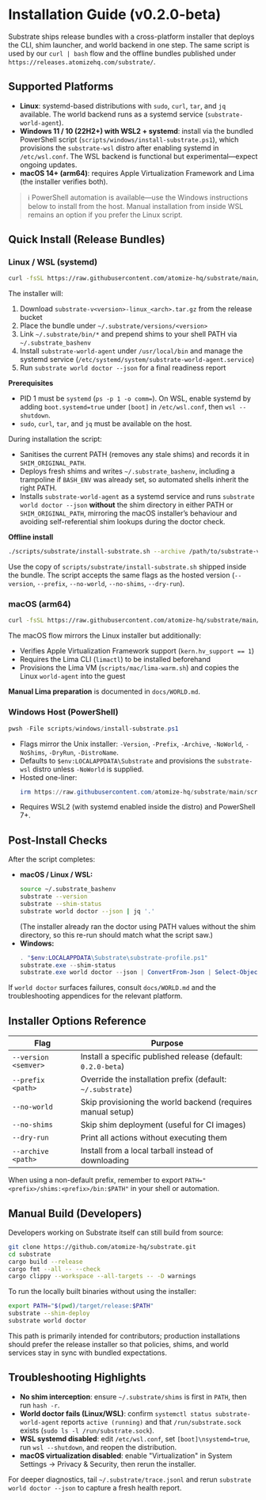 # Installation Guide (v0.2.0-beta)

Substrate ships release bundles with a cross-platform installer that deploys the
CLI, shim launcher, and world backend in one step. The same script is used by
our `curl | bash` flow and the offline bundles published under
`https://releases.atomizehq.com/substrate/`.

## Supported Platforms

- **Linux**: systemd-based distributions with `sudo`, `curl`, `tar`, and `jq`
  available. The world backend runs as a systemd service (`substrate-world-agent`).
- **Windows 11 / 10 (22H2+) with WSL2 + systemd**: install via the bundled PowerShell script (`scripts/windows/install-substrate.ps1`), which provisions the `substrate-wsl` distro after enabling systemd in `/etc/wsl.conf`. The WSL backend is functional but experimental—expect ongoing updates.
- **macOS 14+ (arm64)**: requires Apple Virtualization Framework and Lima (the
  installer verifies both).

> ℹ️ PowerShell automation is available—use the Windows instructions below to
> install from the host. Manual installation from inside WSL remains an option
> if you prefer the Linux script.

## Quick Install (Release Bundles)

### Linux / WSL (systemd)

```bash
curl -fsSL https://raw.githubusercontent.com/atomize-hq/substrate/main/scripts/substrate/install-substrate.sh | bash
```

The installer will:

1. Download `substrate-v<version>-linux_<arch>.tar.gz` from the release bucket
2. Place the bundle under `~/.substrate/versions/<version>`
3. Link `~/.substrate/bin/*` and prepend shims to your shell PATH via
   `~/.substrate_bashenv`
4. Install `substrate-world-agent` under `/usr/local/bin` and manage the
   systemd service (`/etc/systemd/system/substrate-world-agent.service`)
5. Run `substrate world doctor --json` for a final readiness report

**Prerequisites**

- PID 1 must be `systemd` (`ps -p 1 -o comm=`). On WSL, enable systemd by adding
  `boot.systemd=true` under `[boot]` in `/etc/wsl.conf`, then `wsl --shutdown`.
- `sudo`, `curl`, `tar`, and `jq` must be available on the host.

During installation the script:
- Sanitises the current PATH (removes any stale shims) and records it in
  `SHIM_ORIGINAL_PATH`.
- Deploys fresh shims and writes `~/.substrate_bashenv`, including a trampoline
  if `BASH_ENV` was already set, so automated shells inherit the right PATH.
- Installs `substrate-world-agent` as a systemd service and runs
  `substrate world doctor --json` **without** the shim directory in either PATH
  or `SHIM_ORIGINAL_PATH`, mirroring the macOS installer’s behaviour and
  avoiding self-referential shim lookups during the doctor check.

**Offline install**

```bash
./scripts/substrate/install-substrate.sh --archive /path/to/substrate-v0.2.0-beta-linux_x86_64.tar.gz
```

Use the copy of `scripts/substrate/install-substrate.sh` shipped inside the bundle. The script
accepts the same flags as the hosted version (`--version`, `--prefix`,
`--no-world`, `--no-shims`, `--dry-run`).

### macOS (arm64)

```bash
curl -fsSL https://raw.githubusercontent.com/atomize-hq/substrate/main/scripts/substrate/install-substrate.sh | bash
```

The macOS flow mirrors the Linux installer but additionally:

- Verifies Apple Virtualization Framework support (`kern.hv_support == 1`)
- Requires the Lima CLI (`limactl`) to be installed beforehand
- Provisions the Lima VM (`scripts/mac/lima-warm.sh`) and copies the Linux
  `world-agent` into the guest

**Manual Lima preparation** is documented in `docs/WORLD.md`.

### Windows Host (PowerShell)

```powershell
pwsh -File scripts/windows/install-substrate.ps1
```

- Flags mirror the Unix installer: `-Version`, `-Prefix`, `-Archive`,
  `-NoWorld`, `-NoShims`, `-DryRun`, `-DistroName`.
- Defaults to `$env:LOCALAPPDATA\Substrate` and provisions the
  `substrate-wsl` distro unless `-NoWorld` is supplied.
- Hosted one-liner:
  ```powershell
  irm https://raw.githubusercontent.com/atomize-hq/substrate/main/scripts/windows/install-substrate.ps1 | iex
  ```
- Requires WSL2 (with systemd enabled inside the distro) and PowerShell 7+.

## Post-Install Checks

After the script completes:

- **macOS / Linux / WSL:**
  ```bash
  source ~/.substrate_bashenv
  substrate --version
  substrate --shim-status
  substrate world doctor --json | jq '.'
  ```
  (The installer already ran the doctor using PATH values without the shim
  directory, so this re-run should match what the script saw.)
- **Windows:**
  ```powershell
  . "$env:LOCALAPPDATA\Substrate\substrate-profile.ps1"
  substrate.exe --shim-status
  substrate.exe world doctor --json | ConvertFrom-Json | Select-Object status,message
  ```

If `world doctor` surfaces failures, consult `docs/WORLD.md` and the troubleshooting
appendices for the relevant platform.

## Installer Options Reference

| Flag | Purpose |
| ---- | ------- |
| `--version <semver>` | Install a specific published release (default: `0.2.0-beta`) |
| `--prefix <path>` | Override the installation prefix (default: `~/.substrate`) |
| `--no-world` | Skip provisioning the world backend (requires manual setup) |
| `--no-shims` | Skip shim deployment (useful for CI images) |
| `--dry-run` | Print all actions without executing them |
| `--archive <path>` | Install from a local tarball instead of downloading |

When using a non-default prefix, remember to export
`PATH="<prefix>/shims:<prefix>/bin:$PATH"` in your shell or automation.

## Manual Build (Developers)

Developers working on Substrate itself can still build from source:

```bash
git clone https://github.com/atomize-hq/substrate.git
cd substrate
cargo build --release
cargo fmt --all -- --check
cargo clippy --workspace --all-targets -- -D warnings
```

To run the locally built binaries without using the installer:

```bash
export PATH="$(pwd)/target/release:$PATH"
substrate --shim-deploy
substrate world doctor
```

This path is primarily intended for contributors; production installations
should prefer the release installer so that policies, shims, and world services
stay in sync with bundled expectations.

## Troubleshooting Highlights

- **No shim interception**: ensure `~/.substrate/shims` is first in `PATH`, then
  run `hash -r`.
- **World doctor fails (Linux/WSL)**: confirm `systemctl status
  substrate-world-agent` reports `active (running)` and that `/run/substrate.sock`
  exists (`sudo ls -l /run/substrate.sock`).
- **WSL systemd disabled**: edit `/etc/wsl.conf`, set `[boot]\nsystemd=true`, run
  `wsl --shutdown`, and reopen the distribution.
- **macOS virtualization disabled**: enable "Virtualization" in System Settings
  → Privacy & Security, then rerun the installer.

For deeper diagnostics, tail `~/.substrate/trace.jsonl` and rerun
`substrate world doctor --json` to capture a fresh health report.

